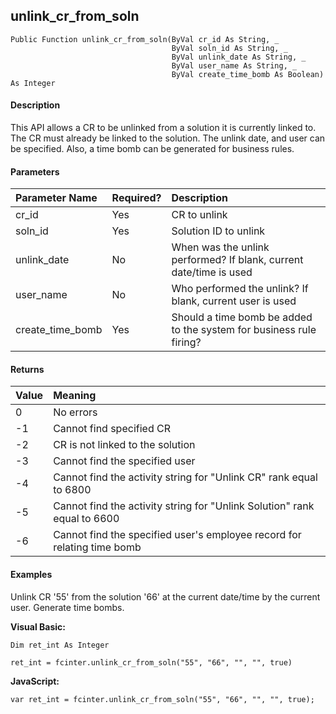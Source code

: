 unlink_cr_from_soln
---------------------

```
Public Function unlink_cr_from_soln(ByVal cr_id As String, _
                                    ByVal soln_id As String, _
                                    ByVal unlink_date As String, _
                                    ByVal user_name As String, _
                                    ByVal create_time_bomb As Boolean) As Integer
```

#### Description

This API allows a CR to be unlinked from a solution it is currently linked to. The CR must already be linked to the solution. The unlink date, and user can be specified. Also, a time bomb can be generated for business rules.

#### Parameters

| Parameter Name | Required? | Description |
|:--- |:--- |:--- |
| cr_id | Yes | CR to unlink |
| soln_id | Yes | Solution ID to unlink |
| unlink_date | No | When was the unlink performed? If blank, current date/time is used |
| user_name | No | Who performed the unlink? If blank, current user is used |
| create_time_bomb | Yes | Should a time bomb be added to the system for business rule firing? |

#### Returns

| Value | Meaning |
|:--- |:--- |
| 0 | No errors |
| -1 | Cannot find specified CR |
| -2 | CR is not linked to the solution |
| -3 | Cannot find the specified user |
| -4 | Cannot find the activity string for "Unlink CR" rank equal to 6800 |
| -5 | Cannot find the activity string for "Unlink Solution" rank equal to 6600 |
| -6 | Cannot find the specified user's employee record for relating time bomb | 

#### Examples

Unlink CR '55' from the solution '66' at the current date/time by the current user. Generate time bombs.

**Visual Basic:**
```
Dim ret_int As Integer

ret_int = fcinter.unlink_cr_from_soln("55", "66", "", "", true)
```

**JavaScript:**
```
var ret_int = fcinter.unlink_cr_from_soln("55", "66", "", "", true);
```